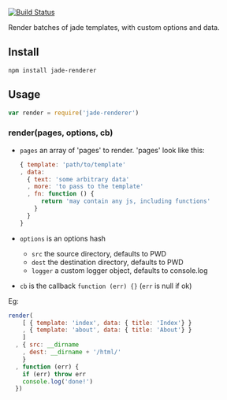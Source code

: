 [![Build Status](https://travis-ci.org/bengourley/node-jade-renderer.png?branch=master)](https://travis-ci.org/bengourley/node-jade-renderer)

Render batches of jade templates, with custom options and data.

## Install

```
npm install jade-renderer
```

## Usage

```js
var render = require('jade-renderer')
```

### render(pages, options, cb)

- `pages` an array of 'pages' to render. 'pages' look like this:

  ```js
  { template: 'path/to/template'
  , data:
    { text: 'some arbitrary data'
    , more: 'to pass to the template'
    , fn: function () {
        return 'may contain any js, including functions'
      }
    }
  }
  ```

- `options` is an options hash
  - `src` the source directory, defaults to PWD
  - `dest` the destination directory, defaults to PWD
  - `logger` a custom logger object, defaults to console.log
- `cb` is the callback `function (err) {}` (`err` is null if ok)

Eg:
```js
render(
    [ { template: 'index', data: { title: 'Index'} }
    , { template: 'about', data: { title: 'About'} }
    ]
  , { src: __dirname
    , dest: __dirname + '/html/'
    }
  , function (err) {
    if (err) throw err
    console.log('done!')
  })
```